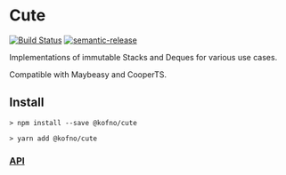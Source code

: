 # Cute

[![Build Status](https://travis-ci.org/kofno/cute.svg?branch=master)](https://travis-ci.org/kofno/cute)
[![semantic-release](https://img.shields.io/badge/%20%20%F0%9F%93%A6%F0%9F%9A%80-semantic--release-e10079.svg?style=plastic)](https://github.com/semantic-release/semantic-release)

Implementations of immutable Stacks and Deques for various use cases.

Compatible with Maybeasy and CooperTS.

## Install

```
> npm install --save @kofno/cute

> yarn add @kofno/cute
```

### [API](docs/api/index.md)
